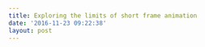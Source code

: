 ```yaml
---
title: Exploring the limits of short frame animation
date: '2016-11-23 09:22:38'
layout: post
---
```

